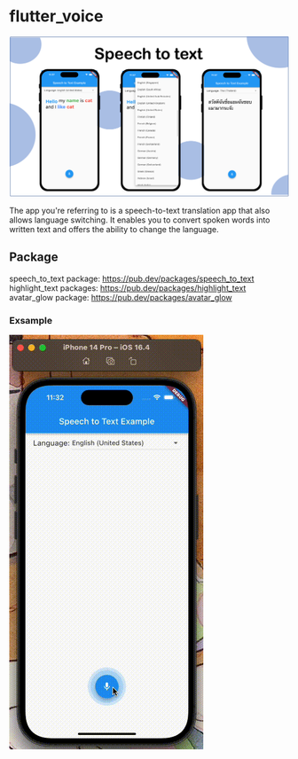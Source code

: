 # flutter_voice
![flutter_voice](/flutter_voice.png)

The app you're referring to is a speech-to-text translation app that also allows language switching. 
It enables you to convert spoken words into written text and offers the ability to change the language.

## Package
speech_to_text package: https://pub.dev/packages/speech_to_text<br>
highlight_text packages: https://pub.dev/packages/highlight_text<br>
avatar_glow package: https://pub.dev/packages/avatar_glow 

### Exsample
![flutter_voice](/flutter_voice.gif)


